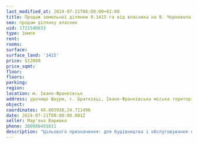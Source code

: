 ```yaml
---
last_modified_at: 2024-07-21T00:00:00+02:00
title: Продаж земельної ділянки 0.1415 га від власника на В. Чорновола у с. Братківці
seo: продам ділянку власник
uid: 1721540633
type: Земля
rent:
rooms:
surface:
surface_land: '1415'
price: $12000
price_sqmt:
floor:
floors:
parking:
region:
location: м. Івано-Франківськ
address: урочище Шнури, с. Братківці, Івано-Франківська міська територіальна громада
object:
coordinates: 48.803938,24.711496
date: 2024-07-21T00:00:00.001Z
seller: Мар'яна Варишко
phone: 380986491811
description: "Цільового призначення: для будівництва і обслуговування житлового будинку, господарських будівель і споруд (присадибна ділянка), кадастровий номер: 2625880201:01:002:0640"
---
```

